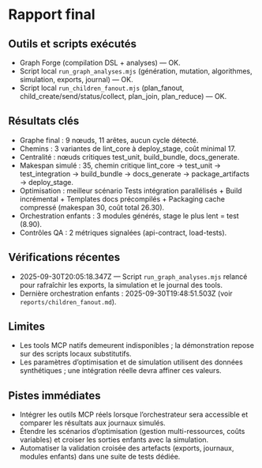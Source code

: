 # Rapport final

## Outils et scripts exécutés
- Graph Forge (compilation DSL + analyses) — OK.
- Script local `run_graph_analyses.mjs` (génération, mutation, algorithmes, simulation, exports, journal) — OK.
- Script local `run_children_fanout.mjs` (plan_fanout, child_create/send/status/collect, plan_join, plan_reduce) — OK.

## Résultats clés
- Graphe final : 9 nœuds, 11 arêtes, aucun cycle détecté.
- Chemins : 3 variantes de lint_core à deploy_stage, coût minimal 17.
- Centralité : nœuds critiques test_unit, build_bundle, docs_generate.
- Makespan simulé : 35, chemin critique lint_core → test_unit → test_integration → build_bundle → docs_generate → package_artifacts → deploy_stage.
- Optimisation : meilleur scénario Tests intégration parallélisés + Build incrémental + Templates docs précompilés + Packaging cache compressé (makespan 30, coût total 26.30).
- Orchestration enfants : 3 modules générés, stage le plus lent = test (8.90).
- Contrôles QA : 2 métriques signalées (api-contract, load-tests).

## Vérifications récentes
- 2025-09-30T20:05:18.347Z — Script `run_graph_analyses.mjs` relancé pour rafraîchir les exports, la simulation et le journal des tools.
- Dernière orchestration enfants : 2025-09-30T19:48:51.503Z (voir `reports/children_fanout.md`).

## Limites
- Les tools MCP natifs demeurent indisponibles ; la démonstration repose sur des scripts locaux substitutifs.
- Les paramètres d’optimisation et de simulation utilisent des données synthétiques ; une intégration réelle devra affiner ces valeurs.

## Pistes immédiates
- Intégrer les outils MCP réels lorsque l’orchestrateur sera accessible et comparer les résultats aux journaux simulés.
- Étendre les scénarios d’optimisation (gestion multi-ressources, coûts variables) et croiser les sorties enfants avec la simulation.
- Automatiser la validation croisée des artefacts (exports, journaux, modules enfants) dans une suite de tests dédiée.

